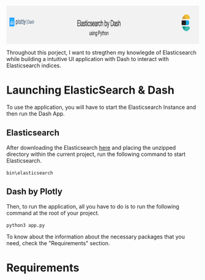 <img src="assets/img/readme_title.png" width=auto height=100 align=center>

Throughout this porject, I want to stregthen my knowlegde of Elasticsearch while building a intuitive UI application with Dash to interact with Elasticsearch indices.


# Launching ElasticSearch & Dash

To use the application, you will have to start the Elasticsearch Instance and then run the Dash App.

## Elasticsearch

After downloading the Elasticsearch [here](https://www.elastic.co/fr/downloads/elasticsearch) and placing the unzipped directory within the current project, run the following command to start Elasticsearch.

 `bin\elasticsearch`

## Dash by Plotly

Then, to run the application, all you have to do is to run the following command at the root of your project.

`python3 app.py`

To know about the information about the necessary packages that you need, check the "Requirements" section.


# Requirements
